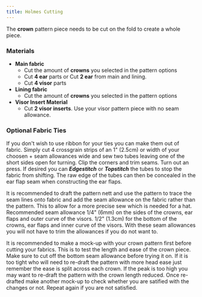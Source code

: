 ```yaml
---
title: Holmes Cutting
---
```


The **crown** pattern piece needs to be cut on the fold to create a whole piece.

### Materials
 - **Main fabric**
   - Cut the amount of **crowns** you selected in the pattern options
   - Cut **4 ear** parts or Cut **2 ear** from main and lining.
   - Cut **4 visor** parts
 - **Lining fabric**
   - Cut the amount of **crowns** you selected in the pattern options
 - **Visor Insert Material**
   - Cut **2 visor inserts**. Use your visor pattern piece with no seam allowance.

### Optional Fabric Ties
If you don't wish to use ribbon for your ties you can make them out of fabric. Simply cut 4 crossgrain strips of an 1" (2.5cm) or width of your choosen + seam allowances wide and sew two tubes leaving one of the short sides open for turning. Clip the corners and trim seams. Turn out an press. If desired you can ***Edgestitch*** or ***Topstitch*** the tubes to stop the fabric from shifting. The raw edge of the tubes can then be concealed in the ear flap seam when constructing the ear flaps.

<Note>

It is recommended to draft the pattern nett and use the pattern to trace the seam lines onto fabric and add the seam allowance on the fabric rather than the pattern. This to allow for a more precise sew which is needed for a hat. Recommended seam allowance 1/4" (6mm) on the sides of the crowns, ear flaps and outer curve of the visors. 1/2" (1.3cm) for the bottom of the crowns, ear flaps and inner curve of the visors. With these seam allowances you will not have to trim the allowances if you do not want to.  

</Note>
<Warning>

It is recommended to make a mock-up with your crown pattern first before cutting your fabrics. This is to test the length and ease of the crown piece. Make sure to cut off the bottom seam allowance before trying it on. If it is too tight who will need to re-draft the pattern with more head ease just remember the ease is split across each crown. If the peak is too high you may want to re-draft the pattern with the crown length reduced. Once re-drafted make another mock-up to check whether you are satified with the changes or not. Repeat again if you are not satisfied.

</Warning>
